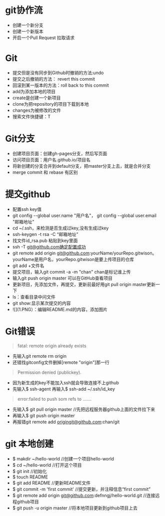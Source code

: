 # git协作流
- 创建一个新分支
- 创建一个新版本
- 开启一个Pull Request  拉取请求

# Git
- 提交但是没有同步到Github时撤销的方法:undo
- 提交之后撤销的方法： revert this commit
- 回滚到某一版本的方法：roll back to this commit
- add为添加本地的项目
- create是创建一个新项目
- clone为把repository的项目下载到本地
- changes为被修改的文件
- 搜索文件快捷键：T

# Git分支
- 创建项目页面：创建gh-pages分支，然后写页面
-  访问项目页面：用户名.github.io/项目名
-  将新创建的分支合并到default分支，把master分支上去，就是合并分支
-  merge commit  和 rebase 有区别

# 提交github
- 配置ssh key值 
- git config --global user.name "用户名"， git config --global user.email "邮箱地址"
- cd ~/.ssh，来检测是否生成过key,没有生成过key
- ssh-keygen -t rsa -C “邮箱地址”
- 找文件id_rsa.pub  粘贴到key里面
- ssh  -T git@github.com确定配置成功
- git remote add origin git@github.com:yourName/yourRepo.gitwison。yourName是用户名，yourRepo.gitwison是要上传项目的仓库
- git add +文件名
- 提交项目，输入git commit -a -m "chan"   chan是标记谁上传
- 输入git push origin master 可以在GitHub查看项目
- 更新项目，先添加文件，再提交，更新前最好用git pull origin master更新一下
- ls：查看目录中问文件
- git show:显示某次提交的内容
- ![](1.PNG）：编辑README.md的内容，添加图片

# Git错误
> fatal: remote origin already exists

- 先输入git remote rm origin
- 还错找gitconfig文件删掉[remote "origin"]那一行


> Permission denied (publickey).


- 因为新生成的key不能加入ssh就会导致连接不上github
- 先输入$ ssh-agent 再输入$ ssh-add ~/.ssh/id_key

> error:failed to push som refs to .......

- 先输入$ git pull origin master //先把远程服务器github上面的文件拉下来
- 再输入$ git push origin master
- 再报错git remote add origingit@github.com:chan/git

# git 本地创建
- $ makdir ~/hello-world    //创建一个项目hello-world
- $ cd ~/hello-world       //打开这个项目
- $ git init             //初始化
- $ touch README
- $ git add README        //更新README文件
- $ git commit -m 'first commit'     //提交更新，并注释信息“first commit”
- $ git remote add origin git@github.com:defnngj/hello-world.git     //连接远程github项目
-  $ git push -u origin master     //将本地项目更新到github项目上去





